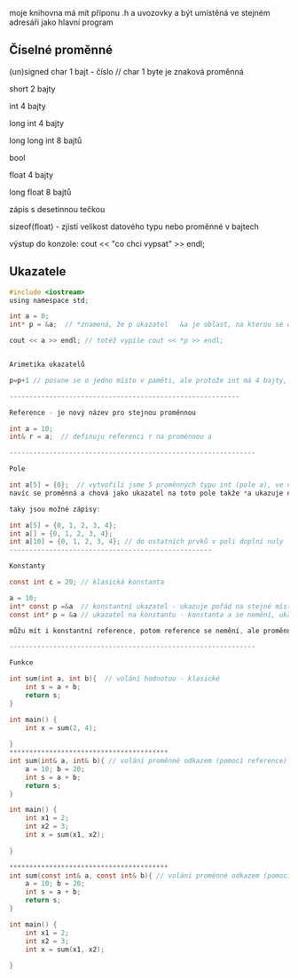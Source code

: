 moje knihovna má mít příponu .h a uvozovky a být umístěná ve stejném adresáři jako hlavní program 

## Číselné proměnné 
(un)signed char 1 bajt - číslo  // char 1 byte je znaková proměnná  

short 2 bajty 

int 4 bajty

long int 4 bajty 

long long int 8 bajtů 

bool 

float 4 bajty

long float 8 bajtů 

zápis s desetinnou tečkou 

sizeof(float) - zjistí velikost datového typu nebo proměnné v bajtech 

výstup do konzole: 
cout << "co chci vypsat" >> endl;


## Ukazatele 

```C
#include <iostream>
using namespace std;

int a = 0; 
int* p = &a;  // *znamená, že p ukazatel   &a je oblast, na kterou se dá ukazovat    lze zapsat i takto:  int *p = &a;

cout << a >> endl; // totéž vypíše cout << *p >> endl;


Arimetika ukazatelů 

p=p+1 // posune se o jedno místo v paměti, ale protože int má 4 bajty, tak se posune o 4 bajty dál 

----------------------------------------------------------

Reference - je nový název pro stejnou proměnnou 

int a = 10; 
int& r = a;  // definuju referenci r na proměnnou a 

--------------------------------------------------------------

Pole 

int a[5] = {0};  // vytvořili jsme 5 proměnných typu int (pole a), ve všech je 0
navíc se proměnná a chová jako ukazatel na toto pole takže *a ukazuje na první prvek pole a[0] a po příkazu a=a+2 bude *a ukazovat na třetí prvek pole a[2]

taky jsou možné zápisy: 

int a[5] = {0, 1, 2, 3, 4};
int a[] = {0, 1, 2, 3, 4};
int a[10] = {0, 1, 2, 3, 4}; // do ostatních prvků v poli doplní nuly 
---------------------------------------------------

Konstanty 

const int c = 20; // klasická konstanta 

a = 10;
int* const p =&a  // konstantní ukazatel - ukazuje pořád na stejné místo v paměti, tu pamět samotnou můžu měnit, const je vpravo od *
const int* p = &a // ukazatel na konstantu - konstanta a se nemění, ukazatel se může posouvat , const je vlevo od * 

můžu mít i konstantní reference, potom reference se nemění, ale proměnná, na kterou referuju, se měnit může 

--------------------------------------------------------------

Funkce 

int sum(int a, int b){  // volání hodnotou - klasické 
	int s = a + b;
	return s;
}

int main() {
	int x = sum(2, 4);  
 
}
**************************************** 
int sum(int& a, int& b){ // volání proměnné odkazem (pomocí reference) -> může přepsat vstupní proměnné !!
	a = 10; b = 20;
	int s = a + b;
	return s;
}

int main() {
	int x1 = 2;
	int x2 = 3;
	int x = sum(x1, x2); 
 
}

**************************************** 
int sum(const int& a, const int& b){ // volání proměnné odkazem (pomocí reference) použití const zabrání nechtěnému přepsání 
	a = 10; b = 20;
	int s = a + b;
	return s;
}

int main() {
	int x1 = 2;
	int x2 = 3;
	int x = sum(x1, x2); 
 
}


